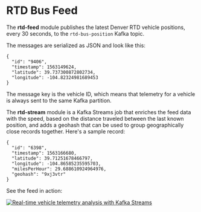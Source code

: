 # RTD Bus Feed

The __rtd-feed__ module publishes the latest Denver RTD vehicle positions, every 30 seconds, to the `rtd-bus-position` Kafka topic.

The messages are serialized as JSON and look like this:

    {
      "id": "9406",
      "timestamp": 1563149624,
      "latitude": 39.737300872802734,
      "longitude": -104.82324981689453
    }

The message key is the vehicle ID, which means that telemetry for a vehicle is always sent to the same Kafka partition.

The __rtd-stream__ module is a Kafka Streams job that enriches the feed data with the speed, based on the distance traveled between the last known position, and adds a geohash that can be used to group geographically close records together. Here's a sample record:

    {
      "id": "6398",
      "timestamp": 1563166680,
      "latitude": 39.71251678466797,
      "longitude": -104.86585235595703,
      "milesPerHour": 29.688610924964976,
      "geohash": "9xj3vtr"
    }

See the feed in action:

[![Real-time vehicle telemetry analysis with Kafka Streams](https://img.youtube.com/vi/yIFOCYy7Wmc/0.jpg)](https://www.youtube.com/watch?v=yIFOCYy7Wmc)
